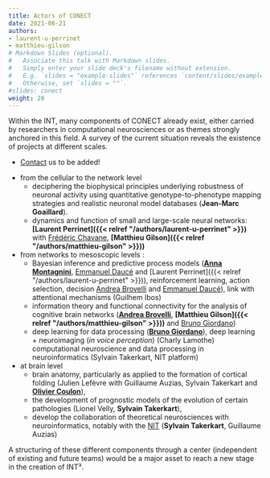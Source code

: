 ```yaml
---
title: Actors of CONECT
date: 2021-06-21
authors:
- laurent-u-perrinet
- matthieu-gilson
# Markdown Slides (optional).
#   Associate this talk with Markdown slides.
#   Simply enter your slide deck's filename without extension.
#   E.g. `slides = "example-slides"` references `content/slides/example-slides.md`.
#   Otherwise, set `slides = ""`.
#slides: conect
weight: 20
---
```


Within the INT, many components of CONECT already exist, either carried by researchers in computational neurosciences or as themes strongly anchored in this field. A survey of the current situation reveals the existence of projects at different scales.

* [Contact](/contact) us to be added!

<!--more-->

* from the cellular to the network level
  * deciphering the biophysical principles underlying robustness of neuronal activity using quantitative genotype-to-phenotype mapping strategies and realistic neuronal model databases (**Jean-Marc Goaillard**).
  * dynamics and function of small and large-scale neural networks: **[Laurent Perrinet]({{< relref "/authors/laurent-u-perrinet" >}})** with [Frédéric Chavane](../../author/frederic-y-chavane), **[Matthieu Gilson]({{< relref "/authors/matthieu-gilson" >}}))**
* from networks to mesoscopic levels :
  * Bayesian inference and predictive process models (**[Anna Montagnini](../../author/anna-montagnini)**, [Emmanuel Daucé](../../author/emmanuel-dauce) and [Laurent Perrinet]({{< relref "/authors/laurent-u-perrinet" >}})), reinforcement learning, action selection, decision [Andrea Brovelli](../../author/andrea-brovelli) and [Emmanuel Daucé](../../author/emmanuel-dauce)), link with attentional mechanisms (Guilhem Ibos)
  * information theory and functional connectivity for the analysis of cognitive brain networks (**[Andrea Brovelli](../../author/andrea-brovelli)**, **[Matthieu Gilson]({{< relref "/authors/matthieu-gilson" >}}))** and [Bruno Giordano](../../author/bruno-giordano))
  * deep learning for data processing (**[Bruno Giordano](../../author/bruno-giordano)**), deep learning + neuroimaging (*in voice perception*) (Charly Lamothe) computational neuroscience and data processing in neuroinformatics (Sylvain Takerkart, NIT platform)
* at brain level
  * brain anatomy, particularly as applied to the formation of cortical folding (Julien Lefèvre with Guillaume Auzias, Sylvain Takerkart and **[Olivier Coulon](../../author/olivier-coulon)**),
  * the development of prognostic models of the evolution of certain pathologies (Lionel Velly, **Sylvain Takerkart**),
  * develop the collaboration of theoretical neurosciences with neuroinformatics, notably with the [NIT](http://www.int.univ-amu.fr/spip.php?page=plateform&equipe=CRISE&lang=fr) (**Sylvain Takerkart**, Guillaume Auzias)

A structuring of these different components through a center (independent of existing and future teams) would be a major asset to reach a new stage in the creation of INT³.
